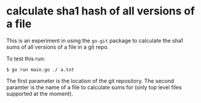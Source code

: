 calculate sha1 hash of all versions of a file
=============================================

This is an experiment in using the `go-git` package to
calculate the sha1 sums of all versions of a file in a git repo.

To test this run:
```
$ go run main.go ./ a.txt
```

The first parameter is the location of the git repository.
The second paramter is the name of a file to calculate sums for (only
top level files supported at the moment).
